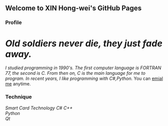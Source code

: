 ## Welcome to XIN Hong-wei's GitHub Pages

### Profile
# _**Old soldiers never die, they just fade away**._ 
_I studied programming in 1990's. The first computer language is FORTRAN 77, the second is C. From then on, C is the main language for me to program. In recent years, I like programming with C#,Python._
You can [emial me](mailto:xinhw@me.com) anytime. 

### Technique
_Smart Card Technology_
_C#_
_C++_ <br>
_Python_ <br>
_Qt_ <br>
